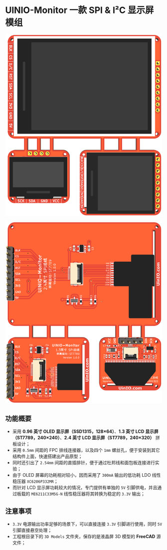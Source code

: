 # UINIO-Monitor 一款 SPI & I²C 显示屏模组

![](./Images/PCB-3D-1.png)

![](./Images/PCB-3D-2.png)

## 功能概要

- 采用 **0.96 英寸 OLED 显示屏（SSD1315，128×64）**、**1.3 英寸 LCD 显示屏（ST7789，240×240）**、**2.4 英寸 LCD 显示屏（ST7789，240×320）** 拼板设计；
- 采用 `0.5mm` 间距的 FPC 排线连接器，以及四个 `1mm` 螺丝孔，便于安装到其它结构件上面，快速搭建出产品原型；
- 同时还引出了 `2.54mm` 间距的直插排针，便于通过杜邦线和面包板连接进行实验；
- 由于 OLED 屏幕的功耗相对较小，因而采用了 `300mA` 输出的低功耗 LDO 线性稳压器 `XC6206P332MR`；
- 而针对 LCD 显示屏功耗较大的情况，专门提供有单独的 `5V` 引脚供电，并且通过板载的 `ME6211C33M5G-N` 线性稳压器将其转换为稳定的 `3.3V` 输出；

## 注意事项

- `3.3V` 电源输出功率足够的场景下，可以直接连接 `3.3V` 引脚进行使用，同时 `5V` 引脚直接悬空处理；
- 工程根目录下的 `3D Models` 文件夹，保存的是液晶屏 3D 模型的 **FreeCAD** 源文件；
